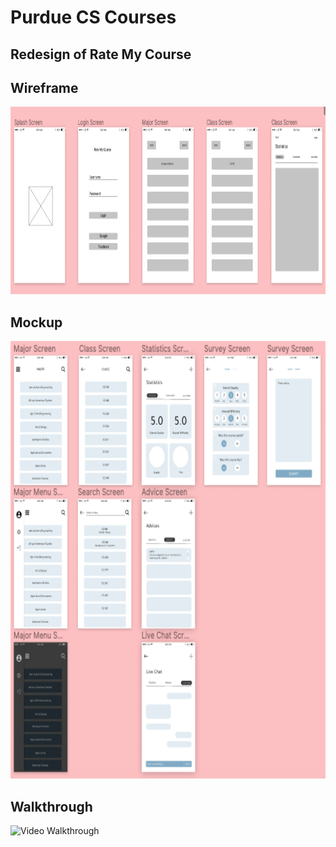# Purdue CS Courses

## Redesign of Rate My Course

## Wireframe
<img src='/wireframe.png?raw=true' title='Video Walkthrough' width='800' height='300' alt='Video Walkthrough' />

## Mockup
<img src='/mockup.png?raw=true' title='Video Walkthrough' width='600' height='700' alt='Video Walkthrough' />

## Walkthrough
<img src='/rate my course.gif?raw=true' title='Video Walkthrough' width='200' height='370' alt='Video Walkthrough' />

